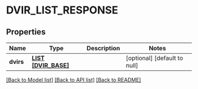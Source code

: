 # DVIR_LIST_RESPONSE

## Properties
Name | Type | Description | Notes
------------ | ------------- | ------------- | -------------
**dvirs** | [**LIST [DVIR_BASE]**](DvirBase.md) |  | [optional] [default to null]

[[Back to Model list]](../README.md#documentation-for-models) [[Back to API list]](../README.md#documentation-for-api-endpoints) [[Back to README]](../README.md)



